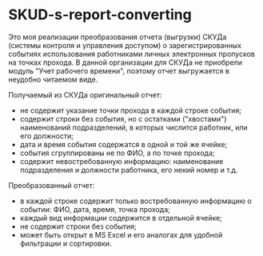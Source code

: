 # SKUD-s-report-converting

Это моя реализации преобразования отчета (выгрузки) СКУДа (системы контроля и управления доступом) о зарегистрированных событиях использования работниками личных электронных пропусков на точках прохода. В данной организации для СКУДа не приобрели модуль "Учет рабочего времени", поэтому отчет выгружается в неудобно читаемом виде. 

Получаемый из СКУДа оригинальный отчет:
* не содержит указание точки прохода в каждой строке события;
* содержит строки без события, но с остатками ("хвостами") наименований подразделений, в которых числится работник, или его должности; 
* дата и время события содержатся в одной и той же ячейке;
* события сгруппированы не по ФИО, а по точке прохода;
* содержит невостребованную информацию: наименование подразделения и должности работника, его некий номер и т.д.

Преобразованный отчет:
* в каждой строке содержит только востребованную информацию о событии: ФИО, дата, время, точка прохода;
* каждый вид информации содержится в отдельной ячейке;
* не содержит строки без события;
* может быть открыт в MS Excel и его аналогах для удобной фильтрации и сортировки.

